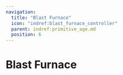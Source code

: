 ```yaml
---
navigation:
  title: "Blast Furnace"
  icon: "indref:blast_furnace_controller"
  parent: indref:primitive_age.md
  position: 6
---
```


# Blast Furnace

<GameScene zoom="3" interactive={true} fullWidth={true}>
    <MultiblockShape multiblock="indref:blast_furnace"> </MultiblockShape>
</GameScene>